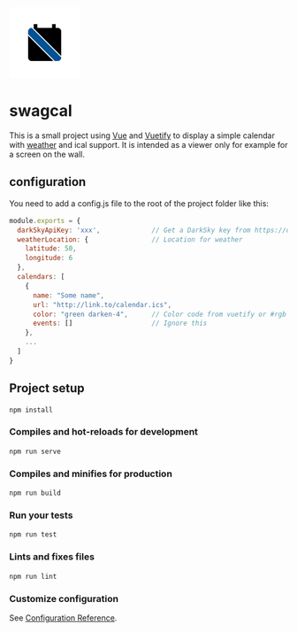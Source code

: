 <img height="128" src="https://raw.githubusercontent.com/LdwgWffnschmdt/swagcal/master/src/assets/logo.svg?sanitize=true">

# swagcal
This is a small project using [Vue](https://vuejs.org/) and [Vuetify](https://vuetifyjs.com/en/) to display a simple calendar with [weather](https://darksky.net/dev) and ical support. It is intended as a viewer only for example for a screen on the wall.

## configuration
You need to add a config.js file to the root of the project folder like this:
```javascript
module.exports = {
  darkSkyApiKey: 'xxx',             // Get a DarkSky key from https://darksky.net/dev
  weatherLocation: {                // Location for weather
    latitude: 50, 
    longitude: 6
  },
  calendars: [
    {
      name: "Some name",
      url: "http://link.to/calendar.ics",
      color: "green darken-4",      // Color code from vuetify or #rgb
      events: []                    // Ignore this
    },
    ...
  ]
}
```

## Project setup
```
npm install
```

### Compiles and hot-reloads for development
```
npm run serve
```

### Compiles and minifies for production
```
npm run build
```

### Run your tests
```
npm run test
```

### Lints and fixes files
```
npm run lint
```

### Customize configuration
See [Configuration Reference](https://cli.vuejs.org/config/).

